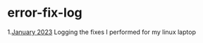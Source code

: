 # error-fix-log

1.[January 2023](Jan23/README.md)
Logging the fixes I performed for my linux laptop
